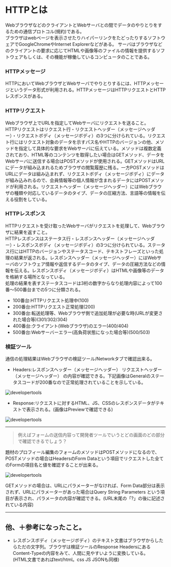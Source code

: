 #  HTTPとは

WebブラウザなどのクライアントとWebサーバとの間でデータのやりとりをするための通信プロトコル(規約)である。    
ブラウザはwebページを表示させたりハイパーリンクをたどったりするソフトウェアでGoogleChromeやInternet Explorerなどがある。
サーバはブラウザなどのクライアントの要求に応じてHTMLや画像等のファイルの情報を提供するソフトウェアもしくは、その機能が稼働しているコンピュータのことである。

### HTTPメッセージ

HTTPにおいてWebブラウザとWebサーバでやりとりするには、HTTPメッセージというデータ形式が利用される。HTTPメッセージはHTTPリクエストとHTTPレスポンスがある。

### HTTPリクエスト

Webブラウザ上でURLを指定してWebサーバにリクエストを送ること。    
HTTPリクエストはリクエスト行・リクエストヘッダー（メッセージヘッダー）・リクエストボディ（メッセージボディ）の3つに分けられている。リクエスト行にはリクエスト対象のデータを示すパス名やHTTPのバージョンの他、メソッドを指定して具体的な要求をWebサーバに伝えている。メソッドは複数定義されており、HTML等のコンテンツを取得したい場合はGETメソッド、データをWebサーバに送信する場合はPOSTメソッドが使用される。GETメソッドはURLにデータが組み込まれるためブラウザの閲覧履歴に残る。一方POSTメソッドはURLにデータは組み込まれず、リクエストボディ（メッセージボディ）にデータが組み込みれるので、会員情報等の個人情報が含まれるデータにはPOSTメソッドが利用される。リクエストヘッダー（メッセージヘッダー）にはWebブラウザの種類や対応しているデータのタイプ、データの圧縮方法、言語等の情報を伝える役割をしている。

### HTTPレスポンス

HTTPリクエストを受け取ったWebサーバがリクエストを処理して、Webブラウザに結果を返すこと。        
HTTPレスポンスはステータス行・レスポンスヘッダー（メッセージヘッダー）・レスポンスボディ（メッセージボディ）の3つに分けられている。ステータス行にはHTTPのバージョンやステータスコード、テキストフレーズといった処理の結果が返される。レスポンスヘッダー（メッセージヘッダー）にはWebサーバのソフトウェア情報や返信するデータのタイプ、データの圧縮方法などの情報を伝える。レスポンスボディ（メッセージボディ）はHTMLや画像等のデータを格納する場所となっている。    
処理の結果を表すステータスコードは3桁の数字からなり処理内容によって100番〜500番台までの5つに分類される。   
- 100番台:HTTPリクエスト処理中(100)   
- 200番台:HTTPリクエスト正常処理(200)    
- 300番台:転送処理等、Webブラウザ側で追加処理が必要な時(URLが変更された場合等)(301/302/304)    
- 400番台:クライアント(Webブラウザ)のエラー(400/404)   
- 500番台:Webサーバーエラー(高負荷状態になった場合等)(500/503)   


### 検証ツール

通信の処理結果はWebブラウザの検証ツール/Networkタブで確認出来る。

- Headers:レスポンスヘッダー（メッセージヘッダー） リクエストヘッダー（メッセージヘッダー） の内容が確認できる。下記画像はGeneralのステータスコードが200番なので正常処理されていることを示している。

![developertools](https://gyazo.com/33970065113a9d3ae4e9bad96c2bcb6d.png)

- Response:リクエストに対するHTML、JS、CSSのレスポンスデータがテキストで表示される。(画像はPreviewで確認できる)

![developertools](https://gyazo.com/d83fc1e30574eed82da97c89489712a3.png)

---

>例えばフォームの送信内容って開発者ツールでいうとどの画面のどの部分で確認できるでしょう？

題材のプロフィール編集のフォームのメソッドはPOSTメソッドになるので、POSTメソッドの場合はHeadersのForm Dataという項目でリクエストした全てのFormの項目名と値を確認することが出来る。

![developertools](https://gyazo.com/49c671d71c524a3487121cea7d55bc96.png)

GETメソッドの場合は、URLにパラメーターがなければ、Form Data部分は表示されず、URLにパラメーターがあった場合はQuery String Parameters という項目が表示され、パラメータの内容が確認できる。(URL末尾の「?」の後に記述されている内容)

---

##  他、＋参考になったこと。

- レスポンスボディ（メッセージボディ）のテキスト文書はブラウザからしたらただの文字列。ブラウザは検証ツールのResponse HeadersにあるContent-Typeの内容をみて、人間に見やすいように変換している。    
(HTML文書であればtext/html。css JS JSONも同様)
